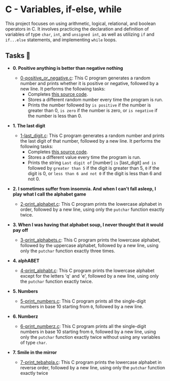 # C - Variables, if-else, while

This project focuses on using arithmetic, logical, relational, and boolean operators in C. It involves practicing the declaration and definition of variables of type `char`, `int`, and `unsigned int`, as well as utilizing `if` and `if...else` statements, and implementing `while` loops.

## Tasks :page_with_curl:

* **0. Positive anything is better than negative nothing**
  * [0-positive_or_negative.c](./0-positive_or_negative.c): This C program generates a random number and prints whether it is positive or negative, followed by a new line. It performs the following tasks:
    * Completes [this source code](https://github.com/holbertonschool/0x01.c/blob/master/0-positive_or_negative_c).
    * Stores a different random number every time the program is run.
    * Prints the number followed by `is positive` if the number is greater than 0, `is zero` if the number is zero, or `is negative` if the number is less than 0.

* **1. The last digit**
  * [1-last_digit.c](./1-last_digit.c): This C program generates a random number and prints the last digit of that number, followed by a new line. It performs the following tasks:
    * Completes [this source code](https://github.com/holbertonschool/0x01.c/blob/master/1-last_digit_c).
    * Stores a different value every time the program is run.
    * Prints the string `Last digit of` [number] `is` [last_digit] `and is` followed by `greater than 5` if the digit is greater than 5, `0` if the digit is 0, or `less than 6 and not 0` if the digit is less than 6 and not 0.

* **2. I sometimes suffer from insomnia. And when I can't fall asleep, I play what I call the alphabet game**
  * [2-print_alphabet.c](./2-print_alphabet.c): This C program prints the lowercase alphabet in order, followed by a new line, using only the `putchar` function exactly twice.

* **3. When I was having that alphabet soup, I never thought that it would pay off**
  * [3-print_alphabets.c](./3-print_alphabets.c): This C program prints the lowercase alphabet, followed by the uppercase alphabet, followed by a new line, using only the `putchar` function exactly three times.

* **4. alphABET**
  * [4-print_alphabt.c](./4-print_alphabt.c): This C program prints the lowercase alphabet except for the letters 'q' and 'e', followed by a new line, using only the `putchar` function exactly twice.

* **5. Numbers**
  * [5-print_numbers.c](./5-print_numbers.c): This C program prints all the single-digit numbers in base 10 starting from `0`, followed by a new line.

* **6. Numberz**
  * [6-print_numberz.c](./6-print_numberz.c): This C program prints all the single-digit numbers in base 10 starting from `0`, followed by a new line, using only the `putchar` function exactly twice without using any variables of type `char`.

* **7. Smile in the mirror**
  * [7-print_tebahpla.c](./7-print_tebahpla.c): This C program prints the lowercase alphabet in reverse order, followed by a new line, using only the `putchar` function exactly twice
